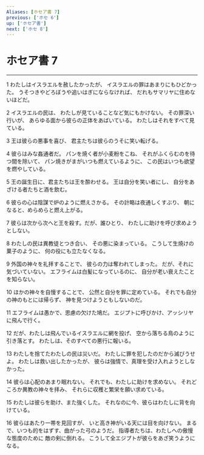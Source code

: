 ```yaml
---
Aliases: [ホセア書 7]
previous: ['ホセ 6']
up: ['ホセア書']
next: ['ホセ 8']
---
```

# ホセア書 7

***




1 
わたしはイスラエルを赦したかったが、 イスラエルの罪はあまりにもひどかった。 うそつきやどろぼうや追いはぎにならなければ、 だれもサマリヤに住めないほどだ。 



2 
イスラエルの民は、 わたしが見ていることなど気にもかけない。 その罪深い行いが、 あらゆる面から彼らの正体をあばいている。 わたしはそれをすべて見ている。 



3 
王は彼らの悪事を喜び、 君主たちは彼らのうそに笑い転げる。 



4 
彼らはみな姦通者だ。 パンを焼く者が小麦粉をこね、 それがふくらむのを待つ間を除いて、 パン焼きがまがいつも燃えているように、 この民はいつも欲望を燃やしている。 



5 
王の誕生日に、君主たちは王を酔わせる。 王は自分を笑い者にし、 自分をあざける者たちと酒を飲む。 



6 
彼らの心は陰謀で炉のように燃えさかる。 その計略は夜通しくすぶり、 朝になると、めらめらと燃え上がる。 



7 
彼らは次から次へと王を殺す。だが、誰ひとり、 わたしに助けを呼び求めようとしない。 



8 
わたしの民は異教徒とつき合い、 その悪に染まっている。 こうして生焼けの菓子のように、 何の役にも立たなくなる。 



9 
外国の神々を礼拝することで、 彼らの力は奪われてしまった。 だが、それに気づいていない。 エフライムは白髪になっているのに、 自分が老い衰えたことを知らない。 



10 
ほかの神々を自慢することで、 公然と自分を罪に定めている。 それでも自分の神のもとには帰らず、 神を見つけようともしないのだ。 



11 
エフライムは愚かで、思慮の欠けた鳩だ。 エジプトに呼びかけ、アッシリヤに飛んで行く。 



12 
だが、わたしは飛んでいるイスラエルに網を投げ、 空から落ちる鳥のように引き落とす。 わたしは、そのすべての悪行に報いる。 



13 
わたしを捨てたわたしの民は災いだ。 わたしに罪を犯したのだから滅びうせよ。 わたしは救い出したかったが、 彼らは強情で、真理を受け入れようとしなかった。 



14 
彼らは心配のあまり眠れない。 それでも、わたしに助けを求めない。 それどころか異教の神々を拝み、 それらに収穫と繁栄を願い求めている。 



15 
わたしは彼らを助け、また強くした。 それなのに今、彼らはわたしに背を向けている。 



16 
彼らはあたり一帯を見回すが、 いと高き神がいる天には目を向けない。 まるで、いつも的をはずす、曲がった弓のようだ。 指導者たちは、わたしへの傲慢な態度のために 敵の剣に倒れる。 こうして全エジプトが彼らをあざ笑うようになる。
